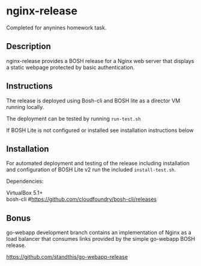 # nginx-release 

Completed for anynines homework task.

## Description

nginx-release provides a BOSH release for a Nginx web server that displays a 
static webpage protected by basic authentication. 

## Instructions

The release is deployed using Bosh-cli and BOSH lite as a director VM running
locally. 

The deployment can be tested by running `run-test.sh`

If BOSH Lite is not configured or installed see installation instructions below

## Installation

For automated deployment and testing of the release including installation and 
configuration of BOSH Lite v2 run the included `install-test.sh`.

Dependencies:

VirtualBox 5.1+    
bosh-cli #https://github.com/cloudfoundry/bosh-cli/releases

## Bonus 

go-webapp development branch contains an implementation of Nginx as a load
balancer that consumes links provided by the simple go-webapp BOSH release.

https://github.com/standthis/go-webapp-release

